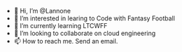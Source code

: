 - 👋 Hi, I’m @Lannone
- 👀 I’m interested in learing to Code with Fantasy Football
- 🌱 I’m currently learning LTCWFF
- 💞️ I’m looking to collaborate on cloud engineering
- 📫 How to reach me. Send an email.

<!---
Lannone/Lannone is a ✨ special ✨ repository because its `README.md` (this file) appears on your GitHub profile.
You can click the Preview link to take a look at your changes.
--->
